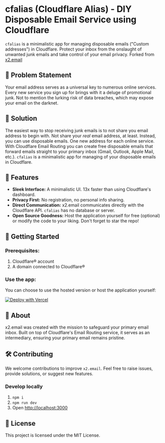 # cfalias (Cloudflare Alias) - DIY Disposable Email Service using Cloudflare
`cfalias` is a minimalistic app for managing disposable emails ("Custom addresses") in Cloudflare. Protect your inbox from the onslaught of unwanted junk emails and take control of your email privacy. Forked from [x2.email](https://github.com/jessetinell/x2.email)

## 📌 Problem Statement
Your email address serves as a universal key to numerous online services. Every new service you sign up for brings with it a deluge of promotional junk. Not to mention the lurking risk of data breaches, which may expose your email on the darknet.

## 🌟 Solution
The easiest way to stop receiving junk emails is to not share you email address to begin with. Not share your *real* email address, at least.
Instead, you can use disposable emails. One new address for each online service.
With Cloudflare Email Routing you can create free disposable emails that forward emails straight to your primary inbox (Gmail, Outlook, Apple Mail, etc.).
`cfalias` is a minimalistic app for managing of your disposable emails in Cloudflare.

## 🚀 Features
- **Sleek Interface:** A minimalistic UI. 13x faster than using Cloudflare's dashboard.
- **Privacy First:** No registration, no personal info sharing.
- **Direct Communication:** x2.email communicates directly with the Cloudflare API. `cfalias` has no database or server.
- **Open Source Goodness:** Host the application yourself for free (optional) or modify the code to your liking. Don't forget to star the repo!

## 🧰 Getting Started

### Prerequisites:
1. Cloudflare® account
2. A domain connected to Cloudflare®

### Use the app:
You can choose to use the hosted version or host the application yourself:

[![Deploy with Vercel](https://vercel.com/button)](https://vercel.com/new/clone?repository-url=https%3A%2F%2Fgithub.com%2Fjessetinell%2Fx2.email)


## 📖 About
x2.email was created with the mission to safeguard your primary email inbox. Built on top of Cloudflare's Email Routing service, it serves as an intermediary, ensuring your primary email remains pristine.

## 🛠 Contributing
We welcome contributions to improve `x2.email`. Feel free to raise issues, provide solutions, or suggest new features.

### Develop locally
1. `npm i`
2. `npm run dev`
3. Open [http://localhost:3000](http://localhost:3000)


## 📜 License
This project is licensed under the MIT License.
